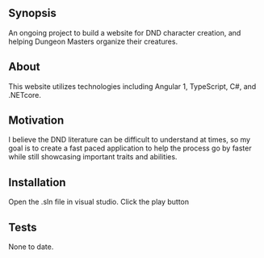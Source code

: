 ## Synopsis

An ongoing project to build a website for DND character creation, and helping Dungeon Masters organize their creatures.

## About
This website utilizes technologies including Angular 1, TypeScript, C#, and .NETcore.

## Motivation

I believe the DND literature can be difficult to understand at times, so my goal is to create a fast paced
application to help the process go by faster while still showcasing important traits and abilities.

## Installation

Open the .sln file in visual studio. Click the play button

## Tests

None to date.
